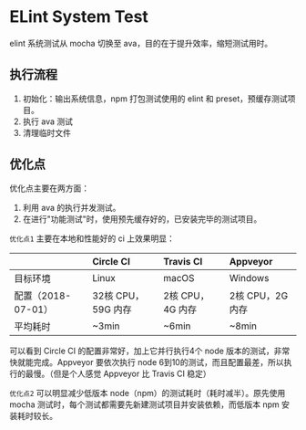 # ELint System Test

elint 系统测试从 mocha 切换至 ava，目的在于提升效率，缩短测试用时。

## 执行流程

1. 初始化：输出系统信息，npm 打包测试使用的 elint 和 preset，预缓存测试项目。
2. 执行 ava 测试
3. 清理临时文件

## 优化点

优化点主要在两方面：

1. 利用 ava 的执行并发测试。
2. 在进行"功能测试"时，使用预先缓存好的，已安装完毕的测试项目。

`优化点1` 主要在本地和性能好的 ci 上效果明显：

||Circle CI|Travis CI|Appveyor|
|:--|:--|:--|:--|
|目标环境|Linux|macOS|Windows|
|配置（2018-07-01）|32核 CPU，59G 内存|2核 CPU，4G 内存|2核 CPU，2G 内存|
|平均耗时|~3min|~6min|~8min|

可以看到 Circle CI 的配置非常好，加上它并行执行4个 node 版本的测试，非常快就能完成。Appveyor 要依次执行 node 6到10的测试，而且配置最差，所以执行的最慢。（但是个人感觉 Appveyor 比 Travis CI 稳定）

`优化点2` 可以明显减少低版本 node（npm）的测试耗时（耗时减半）。原先使用 mocha 测试时，每个测试都需要先新建测试项目并安装依赖，而低版本 npm 安装耗时较长。
